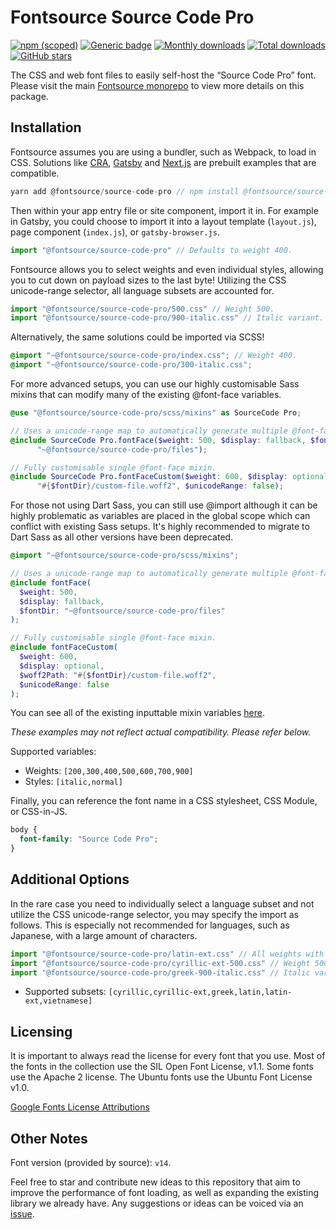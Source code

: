 # Fontsource Source Code Pro

[![npm (scoped)](https://img.shields.io/npm/v/@fontsource/source-code-pro?color=brightgreen)](https://www.npmjs.com/package/@fontsource/source-code-pro) [![Generic badge](https://img.shields.io/badge/fontsource-passing-brightgreen)](https://github.com/fontsource/fontsource) [![Monthly downloads](https://badgen.net/npm/dm/@fontsource/source-code-pro)](https://github.com/fontsource/fontsource) [![Total downloads](https://badgen.net/npm/dt/@fontsource/source-code-pro)](https://github.com/fontsource/fontsource) [![GitHub stars](https://img.shields.io/github/stars/fontsource/fontsource.svg?style=social&label=Star)](https://github.com/fontsource/fontsource/stargazers)

The CSS and web font files to easily self-host the “Source Code Pro” font. Please visit the main [Fontsource monorepo](https://github.com/fontsource/fontsource) to view more details on this package.

## Installation

Fontsource assumes you are using a bundler, such as Webpack, to load in CSS. Solutions like [CRA](https://create-react-app.dev/), [Gatsby](https://www.gatsbyjs.org/) and [Next.js](https://nextjs.org/) are prebuilt examples that are compatible.

```javascript
yarn add @fontsource/source-code-pro // npm install @fontsource/source-code-pro
```

Then within your app entry file or site component, import it in. For example in Gatsby, you could choose to import it into a layout template (`layout.js`), page component (`index.js`), or `gatsby-browser.js`.

```javascript
import "@fontsource/source-code-pro" // Defaults to weight 400.
```

Fontsource allows you to select weights and even individual styles, allowing you to cut down on payload sizes to the last byte! Utilizing the CSS unicode-range selector, all language subsets are accounted for.

```javascript
import "@fontsource/source-code-pro/500.css" // Weight 500.
import "@fontsource/source-code-pro/900-italic.css" // Italic variant.
```

Alternatively, the same solutions could be imported via SCSS!

```scss
@import "~@fontsource/source-code-pro/index.css"; // Weight 400.
@import "~@fontsource/source-code-pro/300-italic.css";
```

For more advanced setups, you can use our highly customisable Sass mixins that can modify many of the existing @font-face variables.

```scss
@use "@fontsource/source-code-pro/scss/mixins" as SourceCode Pro;

// Uses a unicode-range map to automatically generate multiple @font-face rules.
@include SourceCode Pro.fontFace($weight: 500, $display: fallback, $fontDir:
      "~@fontsource/source-code-pro/files");

// Fully customisable single @font-face mixin.
@include SourceCode Pro.fontFaceCustom($weight: 600, $display: optional, $woff2Path:
      "#{$fontDir}/custom-file.woff2", $unicodeRange: false);
```

For those not using Dart Sass, you can still use @import although it can be highly problematic as variables are placed in the global scope which can conflict with existing Sass setups. It's highly recommended to migrate to Dart Sass as all other versions have been deprecated.

```scss
@import "~@fontsource/source-code-pro/scss/mixins";

// Uses a unicode-range map to automatically generate multiple @font-face rules.
@include fontFace(
  $weight: 500,
  $display: fallback,
  $fontDir: "~@fontsource/source-code-pro/files"
);

// Fully customisable single @font-face mixin.
@include fontFaceCustom(
  $weight: 600,
  $display: optional,
  $woff2Path: "#{$fontDir}/custom-file.woff2",
  $unicodeRange: false
);
```

You can see all of the existing inputtable mixin variables [here](https://github.com/fontsource/fontsource/tree/master/packages/source-code-pro/scss/mixins.scss).

_These examples may not reflect actual compatibility. Please refer below._

Supported variables:

- Weights: `[200,300,400,500,600,700,900]`
- Styles: `[italic,normal]`

Finally, you can reference the font name in a CSS stylesheet, CSS Module, or CSS-in-JS.

```css
body {
  font-family: "Source Code Pro";
}
```

## Additional Options

In the rare case you need to individually select a language subset and not utilize the CSS unicode-range selector, you may specify the import as follows. This is especially not recommended for languages, such as Japanese, with a large amount of characters.

```javascript
import "@fontsource/source-code-pro/latin-ext.css" // All weights with normal style included.
import "@fontsource/source-code-pro/cyrillic-ext-500.css" // Weight 500 with normal style.
import "@fontsource/source-code-pro/greek-900-italic.css" // Italic variant.
```

- Supported subsets: `[cyrillic,cyrillic-ext,greek,latin,latin-ext,vietnamese]`

## Licensing

It is important to always read the license for every font that you use.
Most of the fonts in the collection use the SIL Open Font License, v1.1. Some fonts use the Apache 2 license. The Ubuntu fonts use the Ubuntu Font License v1.0.

[Google Fonts License Attributions](https://fonts.google.com/attribution)

## Other Notes

Font version (provided by source): `v14`.

Feel free to star and contribute new ideas to this repository that aim to improve the performance of font loading, as well as expanding the existing library we already have. Any suggestions or ideas can be voiced via an [issue](https://github.com/fontsource/fontsource/issues).
